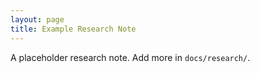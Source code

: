 ```yaml
---
layout: page
title: Example Research Note
---
```


A placeholder research note. Add more in `docs/research/`.
